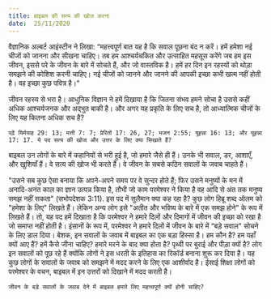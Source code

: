 ```yaml
---
title: बाइबल की सत्य की खोज करना
date:  25/11/2020
---
```


वैज्ञानिक अल्बर्ट आइंस्टीन ने लिखा: “महत्त्वपूर्ण बात यह है कि सवाल पूछना बंद न करें। हमें हमेशा नई चीजों को जानना और सीखना चाहिए। तब हम आश्चर्यचकित और उत्साहित महसूस करेंगे जब हम इस जीवन, इससे परे के जीवन के बारे में सोचते हैं, और जो वास्तविक है। हमें हर दिन इन रहस्यों को थोड़ा समझने की कोशिश करनी चाहिए। नई चीजों को जानने और जानने की आपकी इच्छा कभी खत्म नहीं होती है। वह इच्छा कुछ पवित्र है।"

जीवन रहस्य से भरा है। आधुनिक विज्ञान ने हमें दिखाया है कि जितना संभव हमने सोचा है उससे कहीं अधिक आश्चर्यजनक और अद्भुत बाकी है। और अगर यह प्रकृति के लिए सच है, तो आध्यात्मिक चीजों के लिए यह कितना अधिक सच है?

`पढ़ें यिर्मयाह 29: 13; मत्ती 7: 7; प्रेरितों 17: 26, 27; भजन 2:55; यूहन्ना 16: 13; और यूहन्ना 17: 17. ये पद सत्य की खोज और उत्तर के लिए क्या सिखाते हैं?`

बाइबल उन लोगों के बारे में कहानियों से भरी हुई है, जो हमारे जैसे ही हैं। उनके भी सवाल, डर, आशाएँ, और खुशियाँ हैं। वे सत्य की खोज भी करते हैं। वे जीवन के सबसे कठिन सवालों के जवाब चाहते हैं।

"उसने सब कुछ ऐसा बनाया कि अपने-अपने समय पर वे सुन्दर होते हैं; फिर उसने मनुष्यों के मन में अनादि-अनंत काल का ज्ञान उत्पन्न किया है, तौभी जो काम परमेश्वर ने किया है वह आदि से अंत तक मनुष्य समझ नहीं सकता" (सभोपदेशक 3:11). इस पद में सुलैमान क्या कह रहा है? कुछ लोग हिब्रू शब्द ऑलम को "हमेशा के लिए" लिखते हैं। लेकिन अन्य लोग इसे "अतीत और भविष्य के बारे में एक समझ होने" के रूप में लिखते हैं। तो, यह पद हमें दिखाता है कि परमेश्वर ने हमारे दिलों और दिमागों में जीवन की इच्छा को रखा है जो समाप्त नहीं होती है। इंसानों के रूप में, परमेश्वर ने हमारे दिलों में जीवन के बारे में “बड़े सवाल" सोचने के लिए डाल दिया। बेशक, इन सवालों के जवाब में बाइबल का एक बड़ा हिस्सा है। हम कौन है? हम यहाँ क्यों आए हैं? हमें कैसे जीना चाहिए? हमारे मरने के बाद क्या होता है? पृथ्वी पर बुराई और पीड़ा क्यों है? लोग इन सवालों को पूछ रहे हैं क्योंकि लोगों ने इस धरती के इतिहास का रिकॉर्ड बनाना शुरू कर दिया है। यह कुछ लोगों के सवालों के जवाब को समझने में मदद करने के लिए एक आशीर्वाद है। ईसाई शिक्षा लोगों को परमेश्वर के वचन, बाइबल में इन उत्तरों को दिखाने में मदद करती है।

`जीवन के बड़े सवालों के जवाब देने में बाइबल हमारे लिए महत्त्वपूर्ण क्यों होनी चाहिए?`